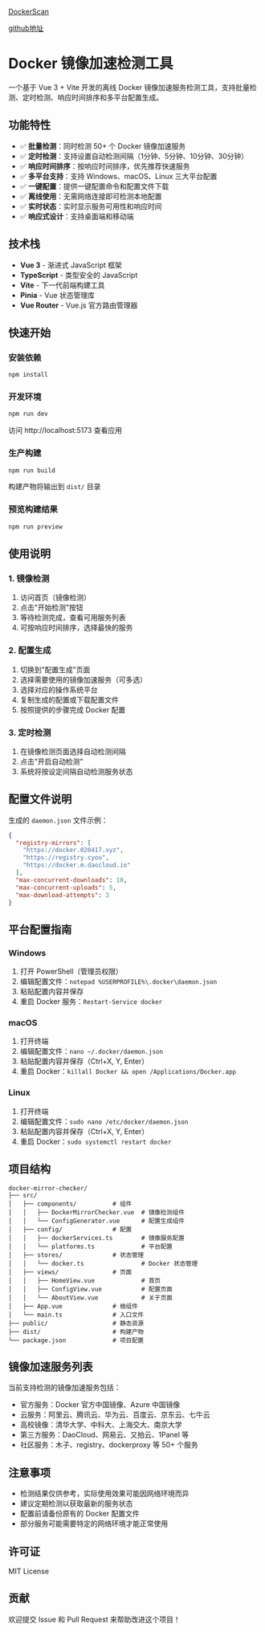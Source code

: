 [DockerScan](https://dockerscan.020417.xyz/)

[github地址](https://github.com/ice-a/dockerscan/tree/master)

# Docker 镜像加速检测工具

一个基于 Vue 3 + Vite 开发的离线 Docker 镜像加速服务检测工具，支持批量检测、定时检测、响应时间排序和多平台配置生成。

## 功能特性

- ✅ **批量检测**：同时检测 50+ 个 Docker 镜像加速服务
- ✅ **定时检测**：支持设置自动检测间隔（1分钟、5分钟、10分钟、30分钟）
- ✅ **响应时间排序**：按响应时间排序，优先推荐快速服务
- ✅ **多平台支持**：支持 Windows、macOS、Linux 三大平台配置
- ✅ **一键配置**：提供一键配置命令和配置文件下载
- ✅ **离线使用**：无需网络连接即可检测本地配置
- ✅ **实时状态**：实时显示服务可用性和响应时间
- ✅ **响应式设计**：支持桌面端和移动端

## 技术栈

- **Vue 3** - 渐进式 JavaScript 框架
- **TypeScript** - 类型安全的 JavaScript
- **Vite** - 下一代前端构建工具
- **Pinia** - Vue 状态管理库
- **Vue Router** - Vue.js 官方路由管理器

## 快速开始

### 安装依赖

```bash
npm install
```

### 开发环境

```bash
npm run dev
```

访问 http://localhost:5173 查看应用

### 生产构建

```bash
npm run build
```

构建产物将输出到 `dist/` 目录

### 预览构建结果

```bash
npm run preview
```

## 使用说明

### 1. 镜像检测

1. 访问首页（镜像检测）
2. 点击"开始检测"按钮
3. 等待检测完成，查看可用服务列表
4. 可按响应时间排序，选择最快的服务

### 2. 配置生成

1. 切换到"配置生成"页面
2. 选择需要使用的镜像加速服务（可多选）
3. 选择对应的操作系统平台
4. 复制生成的配置或下载配置文件
5. 按照提供的步骤完成 Docker 配置

### 3. 定时检测

1. 在镜像检测页面选择自动检测间隔
2. 点击"开启自动检测"
3. 系统将按设定间隔自动检测服务状态

## 配置文件说明

生成的 `daemon.json` 文件示例：

```json
{
  "registry-mirrors": [
    "https://docker.020417.xyz",
    "https://registry.cyou",
    "https://docker.m.daocloud.io"
  ],
  "max-concurrent-downloads": 10,
  "max-concurrent-uploads": 5,
  "max-download-attempts": 3
}
```

## 平台配置指南

### Windows

1. 打开 PowerShell（管理员权限）
2. 编辑配置文件：`notepad %USERPROFILE%\.docker\daemon.json`
3. 粘贴配置内容并保存
4. 重启 Docker 服务：`Restart-Service docker`

### macOS

1. 打开终端
2. 编辑配置文件：`nano ~/.docker/daemon.json`
3. 粘贴配置内容并保存（Ctrl+X, Y, Enter）
4. 重启 Docker：`killall Docker && open /Applications/Docker.app`

### Linux

1. 打开终端
2. 编辑配置文件：`sudo nano /etc/docker/daemon.json`
3. 粘贴配置内容并保存（Ctrl+X, Y, Enter）
4. 重启 Docker：`sudo systemctl restart docker`

## 项目结构

```
docker-mirror-checker/
├── src/
│   ├── components/          # 组件
│   │   ├── DockerMirrorChecker.vue  # 镜像检测组件
│   │   └── ConfigGenerator.vue      # 配置生成组件
│   ├── config/              # 配置
│   │   ├── dockerServices.ts        # 镜像服务配置
│   │   └── platforms.ts             # 平台配置
│   ├── stores/              # 状态管理
│   │   └── docker.ts                # Docker 状态管理
│   ├── views/               # 页面
│   │   ├── HomeView.vue             # 首页
│   │   ├── ConfigView.vue           # 配置页面
│   │   └── AboutView.vue            # 关于页面
│   ├── App.vue              # 根组件
│   └── main.ts              # 入口文件
├── public/                  # 静态资源
├── dist/                    # 构建产物
└── package.json             # 项目配置
```

## 镜像加速服务列表

当前支持检测的镜像加速服务包括：

- 官方服务：Docker 官方中国镜像、Azure 中国镜像
- 云服务：阿里云、腾讯云、华为云、百度云、京东云、七牛云
- 高校镜像：清华大学、中科大、上海交大、南京大学
- 第三方服务：DaoCloud、网易云、又拍云、1Panel 等
- 社区服务：木子、registry、dockerproxy 等 50+ 个服务

## 注意事项

- 检测结果仅供参考，实际使用效果可能因网络环境而异
- 建议定期检测以获取最新的服务状态
- 配置前请备份原有的 Docker 配置文件
- 部分服务可能需要特定的网络环境才能正常使用

## 许可证

MIT License

## 贡献

欢迎提交 Issue 和 Pull Request 来帮助改进这个项目！